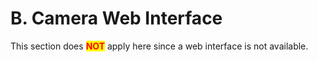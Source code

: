 # B. Camera Web Interface

This section does <mark style="color:red;">**NOT**</mark> apply here since a web interface is not available.
